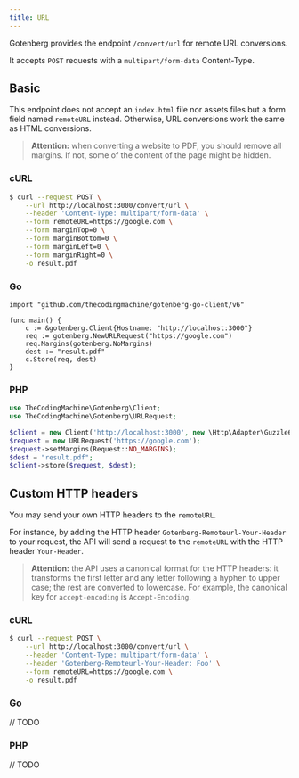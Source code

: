 ```yaml
---
title: URL
---
```


Gotenberg provides the endpoint `/convert/url` for remote URL conversions.

It accepts `POST` requests with a `multipart/form-data` Content-Type.

## Basic

This endpoint does not accept an `index.html` file nor assets files but a form field
named `remoteURL` instead. Otherwise, URL conversions work the same as HTML conversions.

> **Attention:** when converting a website to PDF, you should remove all margins.
> If not, some of the content of the page might be hidden.

### cURL

```bash
$ curl --request POST \
    --url http://localhost:3000/convert/url \
    --header 'Content-Type: multipart/form-data' \
    --form remoteURL=https://google.com \
    --form marginTop=0 \
    --form marginBottom=0 \
    --form marginLeft=0 \
    --form marginRight=0 \
    -o result.pdf
```

### Go

```golang
import "github.com/thecodingmachine/gotenberg-go-client/v6"

func main() {
    c := &gotenberg.Client{Hostname: "http://localhost:3000"}
    req := gotenberg.NewURLRequest("https://google.com")
    req.Margins(gotenberg.NoMargins)
    dest := "result.pdf"
    c.Store(req, dest)
}
```

### PHP

```php
use TheCodingMachine\Gotenberg\Client;
use TheCodingMachine\Gotenberg\URLRequest;

$client = new Client('http://localhost:3000', new \Http\Adapter\Guzzle6\Client());
$request = new URLRequest('https://google.com');
$request->setMargins(Request::NO_MARGINS);
$dest = "result.pdf";
$client->store($request, $dest);
```

## Custom HTTP headers

You may send your own HTTP headers to the `remoteURL`.

For instance, by adding the HTTP header `Gotenberg-Remoteurl-Your-Header` to your request,
the API will send a request to the `remoteURL` with the HTTP header `Your-Header`.

> **Attention:** the API uses a canonical format for the HTTP headers:
> it transforms the first
> letter and any letter following a hyphen to upper case;
> the rest are converted to lowercase. For example, the
> canonical key for `accept-encoding` is `Accept-Encoding`.

### cURL

```bash
$ curl --request POST \
    --url http://localhost:3000/convert/url \
    --header 'Content-Type: multipart/form-data' \
    --header 'Gotenberg-Remoteurl-Your-Header: Foo' \
    --form remoteURL=https://google.com \
    -o result.pdf
```

### Go

// TODO

### PHP

// TODO